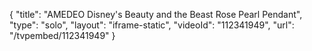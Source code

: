 {
    "title": "AMEDEO Disney's Beauty and the Beast Rose Pearl Pendant",
    "type": "solo",
    "layout": "iframe-static",
    "videoId": "112341949",
    "url": "\/tvpembed\/112341949"
}